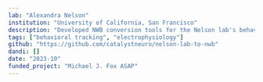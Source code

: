 ```yaml
---
lab: "Alexandra Nelson"
institution: "University of California, San Francisco"
description: "Developed NWB conversion tools for the Nelson lab's behavioral neuroscience datasets. The conversion pipeline integrates multiple data streams including TDT electrophysiology recordings, Noldus behavioral tracking data, AIM scoring, and behavioral video recordings. The tools support both interactive notebook-based workflows and scriptable conversion processes, enabling efficient standardization of complex behavioral experiments."
tags: ["behavioral tracking", "electrophysiology"]
github: "https://github.com/catalystneuro/nelson-lab-to-nwb"
dandi: []
date: "2023-10"
funded_project: "Michael J. Fox ASAP"
---
```

